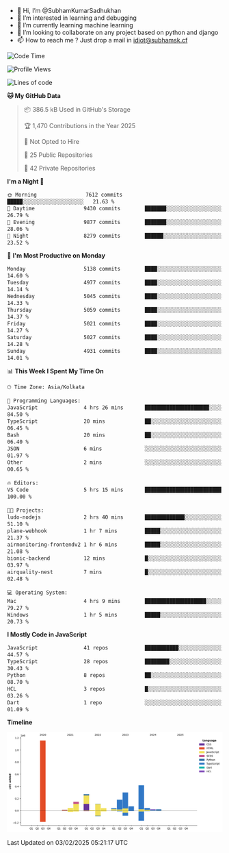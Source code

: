 - 👋 Hi, I’m @SubhamKumarSadhukhan
- 👀 I’m interested in learning and debugging
- 🌱 I’m currently learning machine learning
- 💞️ I’m looking to collaborate on any project based on python and django
- 📫 How to reach me ?
      Just drop a mail in idiot@subhamsk.cf

<!---
SubhamKumarSadhukhan/SubhamKumarSadhukhan is a ✨ special ✨ repository because its `README.md` (this file) appears on your GitHub profile.
You can click the Preview link to take a look at your changes.
--->


<!--START_SECTION:waka-->
![Code Time](http://img.shields.io/badge/Code%20Time-2%2C736%20hrs%2018%20mins-blue)

![Profile Views](http://img.shields.io/badge/Profile%20Views-0-blue)

![Lines of code](https://img.shields.io/badge/From%20Hello%20World%20I%27ve%20Written-2.8%20million%20lines%20of%20code-blue)

**🐱 My GitHub Data** 

> 📦 386.5 kB Used in GitHub's Storage 
 > 
> 🏆 1,470 Contributions in the Year 2025
 > 
> 🚫 Not Opted to Hire
 > 
> 📜 25 Public Repositories 
 > 
> 🔑 42 Private Repositories 
 > 
**I'm a Night 🦉** 

```text
🌞 Morning                7612 commits        █████░░░░░░░░░░░░░░░░░░░░   21.63 % 
🌆 Daytime                9430 commits        ███████░░░░░░░░░░░░░░░░░░   26.79 % 
🌃 Evening                9877 commits        ███████░░░░░░░░░░░░░░░░░░   28.06 % 
🌙 Night                  8279 commits        ██████░░░░░░░░░░░░░░░░░░░   23.52 % 
```
📅 **I'm Most Productive on Monday** 

```text
Monday                   5138 commits        ████░░░░░░░░░░░░░░░░░░░░░   14.60 % 
Tuesday                  4977 commits        ████░░░░░░░░░░░░░░░░░░░░░   14.14 % 
Wednesday                5045 commits        ████░░░░░░░░░░░░░░░░░░░░░   14.33 % 
Thursday                 5059 commits        ████░░░░░░░░░░░░░░░░░░░░░   14.37 % 
Friday                   5021 commits        ████░░░░░░░░░░░░░░░░░░░░░   14.27 % 
Saturday                 5027 commits        ████░░░░░░░░░░░░░░░░░░░░░   14.28 % 
Sunday                   4931 commits        ████░░░░░░░░░░░░░░░░░░░░░   14.01 % 
```


📊 **This Week I Spent My Time On** 

```text
🕑︎ Time Zone: Asia/Kolkata

💬 Programming Languages: 
JavaScript               4 hrs 26 mins       █████████████████████░░░░   84.50 % 
TypeScript               20 mins             ██░░░░░░░░░░░░░░░░░░░░░░░   06.45 % 
Bash                     20 mins             ██░░░░░░░░░░░░░░░░░░░░░░░   06.40 % 
JSON                     6 mins              ░░░░░░░░░░░░░░░░░░░░░░░░░   01.97 % 
Other                    2 mins              ░░░░░░░░░░░░░░░░░░░░░░░░░   00.65 % 

🔥 Editors: 
VS Code                  5 hrs 15 mins       █████████████████████████   100.00 % 

🐱‍💻 Projects: 
ludo-nodejs              2 hrs 40 mins       █████████████░░░░░░░░░░░░   51.10 % 
plane-webhook            1 hr 7 mins         █████░░░░░░░░░░░░░░░░░░░░   21.37 % 
airmonitoring-frontendv2 1 hr 6 mins         █████░░░░░░░░░░░░░░░░░░░░   21.08 % 
bionic-backend           12 mins             █░░░░░░░░░░░░░░░░░░░░░░░░   03.97 % 
airquality-nest          7 mins              █░░░░░░░░░░░░░░░░░░░░░░░░   02.48 % 

💻 Operating System: 
Mac                      4 hrs 9 mins        ████████████████████░░░░░   79.27 % 
Windows                  1 hr 5 mins         █████░░░░░░░░░░░░░░░░░░░░   20.73 % 
```

**I Mostly Code in JavaScript** 

```text
JavaScript               41 repos            ███████████░░░░░░░░░░░░░░   44.57 % 
TypeScript               28 repos            ████████░░░░░░░░░░░░░░░░░   30.43 % 
Python                   8 repos             ██░░░░░░░░░░░░░░░░░░░░░░░   08.70 % 
HCL                      3 repos             █░░░░░░░░░░░░░░░░░░░░░░░░   03.26 % 
Dart                     1 repo              ░░░░░░░░░░░░░░░░░░░░░░░░░   01.09 % 
```



**Timeline**

![Lines of Code chart](https://raw.githubusercontent.com/SubhamKumarSadhukhan/SubhamKumarSadhukhan/main/assets/bar_graph.png)


 Last Updated on 03/02/2025 05:21:17 UTC
<!--END_SECTION:waka-->
